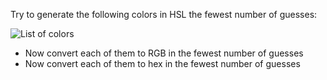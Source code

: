 Try to generate the following colors in HSL the fewest number of guesses:

![List of colors](assets/colors.jpg)

* Now convert each of them to RGB in the fewest number of guesses
* Now convert each of them to hex in the fewest number of guesses
